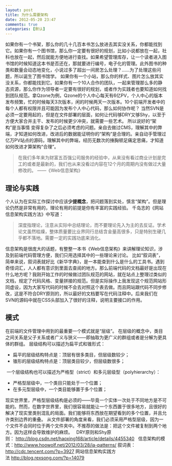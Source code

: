 ```yaml
---
layout: post
title: 为什么需要架构
date: 2012-05-20 23:47
comments: true
categories: [默认]
---
```

如果你有一个书架，那么你的几十几百本书怎么放进去其实没关系，你都能找到它。如果你有一个图书馆，那么你一定要有很好的规划，比如小说都放在一起，社科也放在一起，然后就能方便地进行查找。如果希望管理库存，让一个读者进入图书馆的时候知道这本书是否还在，那就要进行编号，电子化的管理。此外图书的种类和数量会动态地变化，小说过多了超出一间房怎么处理？……为了处理这些问题，所以诞生了图书馆学。
如果你有一个小站，那么你的样式、图片怎么放其实没关系，你都能找到它。如果你有一个10人合作的团队，一起来管理那么多的静态资源，那么你作为领导者一定要有很好的规划，或者作为实践者也要知道如何找到团队规范。拿Qzone为例，Qzone的个人中心每天有6亿PV，个人中心的版本发布频繁，忙的时候每天3次版本，闲的时候两天一次版本。10个前端开发者中的每个人都有权限并且可能因为发布个人中心代码，那么如何协作呢？
当然SVN是必须一定要用起的，但是在文件部署的层面，如何让代码够DRY又够Shy，以至于方便大家合并主干、发布的时候更少冲突，就需要一些艺术。
所以说好的“架构”是当事情 变得复杂了之后必须考虑的问题。亲自去做过CMS，理解其中的弊端，才知道如何改进，改进后的数据能证明你的“架构”是合理的。亲自动手管理过亿万PV站点的源码，理解其中的弊端，经历无数次的捶胸顿足痛定思痛，才知道如何改进才算架构“合理”。
<blockquote>在我们多年来为财富五百强公司服务的经验中，从来没有看过商业计划是完工的或者是最新的，我们也从来没看过内容在12个月的周期内没有做过大量修改的。
——《Web信息架构》</blockquote>
<h2>理论与实践</h2>
个人认为在实际工作探讨中应该<strong>少提概念</strong>，把问题落到实处，慎言“架构”。但是理论仍然是非常有用的，理论有用的前提是你有丰富的实践经验。
千岛志的《网站信息架构实践方法》中写道：
<blockquote>深度指理论，注意从实际中总结理论，而不要理论先入为主的去反证。学术论文虽然枯燥，整体质量要比业界同行总结含金量高很多，只是特别生硬几乎都不落地。需要一定的实践功底来消化。</blockquote>
信息架构是很庞大的话题，有整整一本书《Web信息架构》来讲解理论知识，涉及到前端代码管理方便，我们只用选择其中的一些理论来讨论。
比如“叙词表”，简单来说，叙词表就好比《新华字典》，是一本能查到什么是什么的工具书。遇到奇怪词汇，人人都有意识到里面去查阅的地方。那么前端代码的文档最好是出现在什么地方呢？我刚开始工作的时候做过团队规范的网站，就在站点上整理过类似的文档，规定了代码风格、变量拼接的规范。但是实际操作上我发现这个规范网站形同虚设，因为大家写代码的时候不会去对照这个表去做。而且网站跟代码不同步修改，这是不符合DRY原则的，所以最好的文档要写在代码注释中。后来我们在SVN的源码中就在CSS头部加入了很好的注释，说明主要接口的作用。
<h2>模式</h2>
在前端的文件管理中用到的最重要一个模式就是“层级”。
在层级的概念中，类目之间关系是父子关系或者广义与狭义——即抽取为更广义的群组或者是分解为更具体的群组。
层级结构可以描述为扁平式和锥形式：
<ul>
	<li>扁平的层级结构特点是：顶层有很多类目，但层级数较少；</li>
	<li>锥形的层级结构特点是：顶层类目较少，但层级数很多；</li>
</ul>
<a href="http://yuguo.us/files/2012/05/ia-1.png"><img class="aligncenter size-full wp-image-1199" title="ia-1" src="http://yuguo.us/files/2012/05/ia-1.png" alt=""   data-pinit="registered" /></a>
一个层级结构也可以描述为严格型（strict）和多元层级型（polyhierarchy）：
<ul>
	<li>严格型层级中，一个类目只能处于一个位置；</li>
	<li>在多元型层级中，一个类目能够置于多个位置；</li>
</ul>
现实世界里，严格型层级结构是必须的——毕竟一个实体一次处于不同地方是不可能的。然而，在数字世界里，我们很容易就能让一个东西置于很多地方，且很好的解决了现实里类别混乱的局面。我们能够将东西放在期望看到的多个位置，并且允许类别边界的重叠。
从文件部署的角度来看，我们必须采用严格型层级，因为一个文件不会同时位于两个文件夹中。不推荐的做法是：把这个文件被复制到两个地方。因为这样会导致维护的麻烦。
&nbsp;
DRY原则和Shy原则： <a href="http://blog.csdn.net/haoxing168/article/details/4455340">http://blog.csdn.net/haoxing168/article/details/4455340</a>
&nbsp;
信息架构的模式：<a href="http://www.hoowolf.net/2012/03/28/ia-patterns/">http://www.hoowolf.net/2012/03/28/ia-patterns/</a>
叙词表：<a href="http://cdc.tencent.com/?p=3927">http://cdc.tencent.com/?p=3927</a>
网站信息架构实践方法 <a href="http://blog.rexsong.com/?p=14079">http://blog.rexsong.com/?p=14079</a>
&nbsp;
